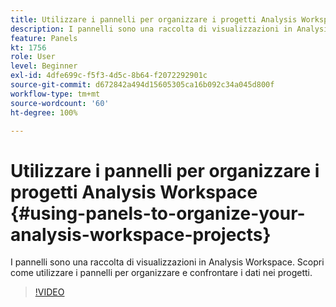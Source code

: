 ```yaml
---
title: Utilizzare i pannelli per organizzare i progetti Analysis Workspace
description: I pannelli sono una raccolta di visualizzazioni in Analysis Workspace. Scopri come utilizzare i pannelli per organizzare e confrontare i dati nei progetti.
feature: Panels
kt: 1756
role: User
level: Beginner
exl-id: 4dfe699c-f5f3-4d5c-8b64-f2072292901c
source-git-commit: d672842a494d15605305ca16b092c34a045d800f
workflow-type: tm+mt
source-wordcount: '60'
ht-degree: 100%

---
```


# Utilizzare i pannelli per organizzare i progetti Analysis Workspace {#using-panels-to-organize-your-analysis-workspace-projects}

I pannelli sono una raccolta di visualizzazioni in Analysis Workspace. Scopri come utilizzare i pannelli per organizzare e confrontare i dati nei progetti.

>[!VIDEO](https://video.tv.adobe.com/v/23388/?quality=12&learn=on)
